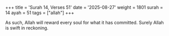+++
title = 'Surah 14, Verses 51'
date = '2025-08-27'
weight = 1801
surah = 14
ayah = 51
tags = ["allah"]
+++

As such, Allah will reward every soul for what it has committed. Surely Allah is swift in reckoning.